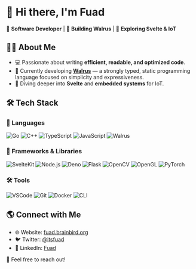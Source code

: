 # 👋 Hi there, I'm Fuad

🚀 **Software Developer** | 🔧 **Building Walrus** | 🌱 **Exploring Svelte & IoT**


## 🧑‍💻 About Me
- 💻 Passionate about writing **efficient, readable, and optimized code**.
- 🔭 Currently developing **[Walrus](https://github.com/itsfuad/walrus)** — a strongly typed, static programming language focused on simplicity and expressiveness.
- 🌱 Diving deeper into **Svelte** and **embedded systems** for IoT.


## 🛠️ Tech Stack

### 💾 Languages
![Go](https://img.shields.io/badge/-Go-00ADD8?style=flat-square&logo=go&logoColor=white)
![C++](https://img.shields.io/badge/-C++-00599C?style=flat-square&logo=c%2B%2B&logoColor=white)
![TypeScript](https://img.shields.io/badge/-TypeScript-007ACC?style=flat-square&logo=typescript&logoColor=white)
![JavaScript](https://img.shields.io/badge/-JavaScript-F7DF1E?style=flat-square&logo=javascript&logoColor=black)
![Walrus](https://img.shields.io/badge/-Walrus-orange?style=flat-square)

### 🚀 Frameworks & Libraries
![SvelteKit](https://img.shields.io/badge/-SvelteKit-FF3E00?style=flat-square&logo=svelte&logoColor=white)
![Node.js](https://img.shields.io/badge/-Node.js-339933?style=flat-square&logo=node.js&logoColor=white)
![Deno](https://img.shields.io/badge/-Deno-000000?style=flat-square&logo=deno&logoColor=white)
![Flask](https://img.shields.io/badge/-Flask-000000?style=flat-square&logo=flask&logoColor=white)
![OpenCV](https://img.shields.io/badge/-OpenCV-5C3EE8?style=flat-square&logo=opencv&logoColor=white)
![OpenGL](https://img.shields.io/badge/-OpenGL-5586A4?style=flat-square&logo=opengl&logoColor=white)
![PyTorch](https://img.shields.io/badge/-PyTorch-EE4C2C?style=flat-square&logo=pytorch&logoColor=white)

### 🛠️ Tools
![VSCode](https://img.shields.io/badge/-VSCode-007ACC?style=flat-square&logo=visual-studio-code&logoColor=white)
![Git](https://img.shields.io/badge/-Git-F05032?style=flat-square&logo=git&logoColor=white)
![Docker](https://img.shields.io/badge/-Docker-2496ED?style=flat-square&logo=docker&logoColor=white)
![CLI](https://img.shields.io/badge/-Command--Line-000000?style=flat-square&logo=gnu-bash&logoColor=white)


## 🌎 Connect with Me
- 🌐 Website: [fuad.brainbird.org](https://fuad.brainbird.org)
- 🐦 Twitter: [@itsfuad](https://twitter.com/itsfuad)
- 💼 LinkedIn: [Fuad](https://linkedin.com/in/itsfuad)

📩 Feel free to reach out!

